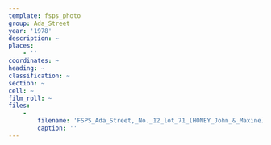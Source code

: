 ```yaml
---
template: fsps_photo
group: Ada_Street
year: '1978'
description: ~
places:
    - ''
coordinates: ~
heading: ~
classification: ~
section: ~
cell: ~
film_roll: ~
files:
    -
        filename: 'FSPS_Ada_Street,_No._12_lot_71_(HONEY_John_&_Maxine),_16-4-E_1978.png'
        caption: ''
---
```

